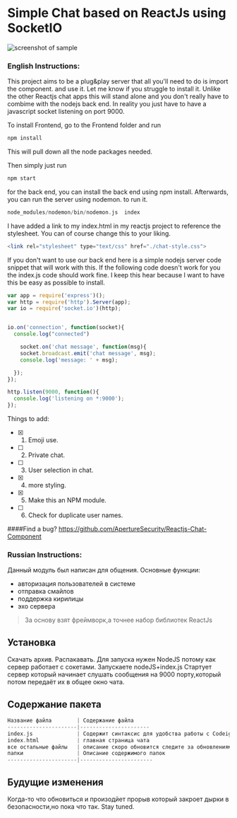 Simple Chat based on ReactJs using SocketIO
=============================


![screenshot of sample](https://image.ibb.co/gizZEb/Screenshot_2017_12_10_12_03_20.png)


### English Instructions:

This project aims to be a plug&play server that all you'll need to do is import the component. and use it.
Let me know if you struggle to install it. Unlike the other Reactjs chat apps this will stand alone and you don't really have to combime with the nodejs back end. In reality you just have to have a javascript socket listening on port 9000.


To install Frontend, go to the Frontend folder and run

```php
npm install
```

This will pull down all the node packages needed.

Then simply just run

```php
npm start
```

for the back end, you can install the back end using npm install. Afterwards, you can run the server using nodemon.  to run it.

```php
node_modules/nodemon/bin/nodemon.js  index
```


I have added a link to my index.html in my reactjs project to reference the stylesheet. You can of course change this to your liking.  

```php
<link rel="stylesheet" type="text/css" href="./chat-style.css">
```


If you don't want to use our back end here is a simple nodejs server code snippet that will work with this. If the following code doesn't work for you the index.js code should work fine. I keep this hear because I want to have this be easy as possible to install.

```JavaScript
var app = require('express')();
var http = require('http').Server(app);
var io = require('socket.io')(http);


io.on('connection', function(socket){
  console.log("connected")

    socket.on('chat message', function(msg){
    socket.broadcast.emit('chat message', msg);
    console.log('message: ' + msg);

  });
});

http.listen(9000, function(){
  console.log('listening on *:9000');
});


```




Things to add:
- [x] 1. Emoji use.
- [ ] 2. Private chat.
- [ ] 3. User selection in chat.
- [x] 4. more styling.
- [x] 5. Make this an NPM module.
- [ ] 6. Check for duplicate user names.



####Find a bug?
https://github.com/ApertureSecurity/Reactjs-Chat-Component

### Russian Instructions:

Данный модуль был написан для общения.
Основные функции:
- авторизация пользователей в системе
- отправка смайлов
- поддержка кирилицы
- эхо сервера




> За основу взят фреймворк,а точнее набор библиотек  ReactJs


Установка
------------
Скачать архив.
Распакавать.
Для запуска нужен NodeJS потому как сервер работает с сокетами.
Запускаете nodeJS+index.js
Стартует сервер который начинает слушать сообщения на 9000 порту,который потом передаёт их в общее окно чата.

Содержание пакета
------------

```php
Название файла        | Содержание файла
----------------------|----------------------
index.js              | Содержит синтаксис для удобства работы с Codeigniter
index.html            | главная страница чата
все остальные файлы   | описание скоро обновится следите за обновлениями.
папки                 | Описание содержимого папок
----------------------|-----------------------
```


Будущие изменения
------------

Когда-то что обновиться и произодйет прорыв который закроет дырки в безопасности,но пока что так.
Stay tuned.
